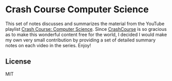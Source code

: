 # Crash Course Computer Science
This set of notes discusses and summarizes the material from the YouTube playlist [Crash Course: Computer Science](https://www.youtube.com/playlist?list=PLH2l6uzC4UEW0s7-KewFLBC1D0l6XRfye). Since [CrashCourse](https://www.youtube.com/user/crashcourse) is so gracious as to make this wonderful content free for the world, I decided I would make my own very small contribution by providing a set of detailed summary notes on each video in the series. Enjoy!

## License 
MIT